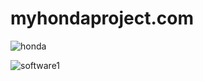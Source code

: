 # myhondaproject.com

![honda](https://user-images.githubusercontent.com/109504245/180778838-0e0a15f1-2c6e-4ed4-96f8-78fb9cd85650.gif)

![software1](https://user-images.githubusercontent.com/109504245/180780949-1815452b-59c0-4aff-83ef-9f13f57e659a.jpg)
